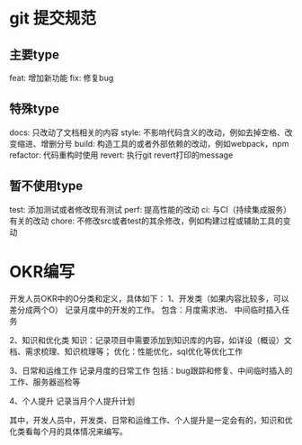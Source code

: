 # git 提交规范

## 主要type

feat:     增加新功能
fix:      修复bug

## 特殊type

docs:     只改动了文档相关的内容
style:    不影响代码含义的改动，例如去掉空格、改变缩进、增删分号
build:    构造工具的或者外部依赖的改动，例如webpack，npm
refactor: 代码重构时使用
revert:   执行git revert打印的message

## 暂不使用type

test:     添加测试或者修改现有测试
perf:     提高性能的改动
ci:       与CI（持续集成服务）有关的改动
chore:    不修改src或者test的其余修改，例如构建过程或辅助工具的变动




# OKR编写

开发人员OKR中的O分类和定义，具体如下：
1、开发类（如果内容比较多，可以差分成两个O）
记录月度中的开发的工作。
包含：月度需求池、 中间临时插入任务

2、知识和优化类
知识：记录项目中需要添加到知识库的内容，如详设（概设）文档、需求梳理、知识梳理等；
优化：性能优化，sql优化等优化工作

3、日常和运维工作
记录月度的日常工作
包括：bug跟踪和修复、中间临时插入的工作、服务器巡检等

4、个人提升
记录当月个人提升计划

其中，开发人员中，开发类、日常和运维工作、个人提升是一定会有的，知识和优化类看每个月的具体情况来编写。
